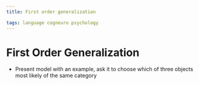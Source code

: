 ```yaml
---
title: First order generalization

tags: language cogneuro psychology 
---
```


# First Order Generalization
- Present model with an example, ask it to choose which of three objects most likely of the same category








